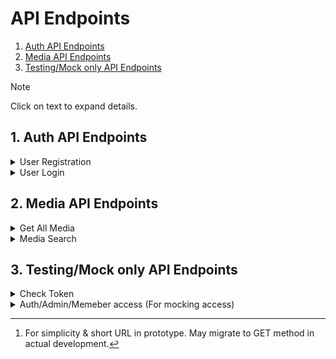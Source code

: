 # API Endpoints

1. [Auth API Endpoints](#1-auth-api-endpoints)
2. [Media API Endpoints](#2-media-api-endpoints)
3. [Testing/Mock only API Endpoints](#3-testingmock-only-api-endpoints)

> [!NOTE]
> Click on text to expand details.

## 1. Auth API Endpoints

<details>

<summary>User Registration</summary>

**_Endpoint_**: POST /auth/register

**_Description_**: Register a new member in the AML system.

**_Headers_**:

- `Content-Type`: application/json

**_Request Body_**:

```json
{
    "email": "user@example.com",
    "password": "Password123"
}
```

***Response***:

- **Status**: 201 Created
- **Content-Type**: text/html
- **Body**:

```
Successfully Registered
```

</details>

<details>

<summary>User Login</summary>

**_Endpoint_**: POST /auth/login

**_Description_**: Log in to the system.

**_Headers_**:

- `Content-Type`: application/json

**_Request Body_**:

```json
{
    "email": "Administrator",
    "password": "admin123"
}
```

***_Response_***:

- **Status**: 200 OK
- **Body**:

```json
{
  "user": {
    "id": 5,
    "email": "Administrator",
    "role": "admin"
  },
  "token": "eyJhbGciOiJIUzI1NiIsInR5cCI6IkpXVCJ9.eyJpZCI6NSwiZW1haWwiOiJBZG1pbmlzdHJhdG9yIiwicm9sZSI6ImFkbWluIiwiaWF0IjoxNzM1MTY1ODA2LCJleHAiOjE3MzUxNjc2MDZ9.r6_NvkmavKD_Qdof3_8y5fWT_2V-5di0BNInhDRT6po"
}
```

</details>


## 2. Media API Endpoints

<details>

<summary>Get All Media</summary>

**_Endpoint_**: GET /media/all

**_Description_**: Get all media stored in the system.

***_Response_***:

- **Status**: 200 OK
- **Body**:

```json
[
  {
    "mediaID": 1,
    "mediaName": "The Great Gatsby",
    "creator": "F. Scott Fitzgerald",
    "publisher": "Scribner",
    "year": 1925,
    "typeID": 1
  },
  {
    "mediaID": 2,
    "mediaName": "The Hobbit",
    "creator": "J.R.R. Tolkien",
    "publisher": "Houghton Mifflin",
    "year": 1937,
    "typeID": 1
  },
  // more media ...
]
```

</details>

<details>

<summary>Media Search</summary>

**_Endpoint_**: POST /media/search [^1]

**_Description_**: Search specific media list in the system.

**_Headers_**:

- `Content-Type`: application/json

**_Request Body_**:

```json
{
    "value": "d",
    "isAdvanced": true,
    "searchBy": "all",
    "mediaTypes": {
        "all": false,
        "book": true,
        "periodical": false,
        "multimedia": true
    }
}
```

***_Response_***:

- **Status**: 200 OK
- **Body**:

```json
[
  {
    "mediaID": 1,
    "mediaName": "The Great Gatsby",
    "creator": "F. Scott Fitzgerald",
    "publisher": "Scribner",
    "year": 1925,
    "mediaType": "book"
  },
  {
    "mediaID": 4,
    "mediaName": "The Catcher in the Rye",
    "creator": "J.D. Salinger",
    "publisher": "Little, Brown and Co.",
    "year": 1951,
    "mediaType": "book"
  },
  // more media ...
]
```

</details>

## 3. Testing/Mock only API Endpoints

<details>

<summary>Check Token </summary>

**_Endpoint_**: POST /auth/token

**_Description_**: To check token from frontend.

</details>

<details>

<summary>Auth/Admin/Memeber access (For mocking access)</summary>

**_List of APIs_**:

<pre>
  <b>Endpoint</b>: GET /auth/access
  <b>Description</b>: Any role-restricted access to the system.
</pre>

<pre>
  <b>Endpoint</b>: GET /admin/access
  <b>Description</b>: Admin role-restricted access to the system.
</pre>

<pre>
  <b>Endpoint</b>: GET /member/access
  <b>Description</b>: Member role-restricted access to the system.
</pre>

**_Headers_**:

- `Authorization`: Bearer [token] (required)

***_Response_***:

- **Status**: 200 OK
- **Body**:

```json
{
  "accountID": 5,
  "email": "Administrator",
  "password": "$2a$10$eSHkTPbxVIxZB6ae8cq2BO4YMxkLStFRVIWNBpSZ3pSckhdO2AeXq",
  "roleID": 2
}
```

</details>

[^1]: For simplicity & short URL in prototype. May migrate to GET method in actual development.
